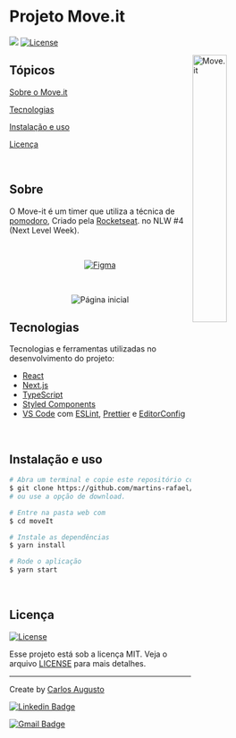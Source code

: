# Projeto Move.it

<p>
  <img src="https://img.shields.io/badge/made%20by-CARLOS%20AUGUSTO-6E40C9?style=flat-square">
  
  <a href="https://opensource.org/licenses/MIT">
    <img alt="License" src="https://img.shields.io/badge/license-MIT-6E40C9?style=flat-square">
  </a>  
</p>

<img align="right" src=".github/icon.svg" width="35%" alt="Move.it">

## Tópicos 

[Sobre o Move.it](#sobre-o-move.it)

[Tecnologias](#tecnologias)

[Instalação e uso](#instalação-e-uso)

[Licença](#licença)

<br>

## Sobre

O Move-it é um timer que utiliza a técnica de [pomodoro](https://pt.wikipedia.org/wiki/T%C3%A9cnica_pomodoro), Criado pela [Rocketseat](https://rocketseat.com.br/). no NLW #4 (Next Level Week).

<br>

<p align="center">
  <a href="https://www.figma.com/file/n9J6604nMGB7Cgt2vEVtWb/Move.it-1.0-Dark-Mode">
    <img alt="Figma" src="https://img.shields.io/badge/figma%20-%236E40C9.svg?&style=for-the-badge&logo=figma&logoColor=white"/>
  </a>
</p>

<br>

<p align="center">
  <img src=".github/cover.png" alt="Página inicial">
</p>

## Tecnologias

Tecnologias e ferramentas utilizadas no desenvolvimento do projeto:

- [React](https://reactjs.org/)
- [Next.js](https://nextjs.org/)
- [TypeScript](https://www.typescriptlang.org/)
- [Styled Components](https://styled-components.com/)
- [VS Code](https://code.visualstudio.com/) com [ESLint](https://eslint.org/), [Prettier](https://prettier.io/) e [EditorConfig](https://editorconfig.org/)

<br>

## Instalação e uso

```bash
# Abra um terminal e copie este repositório com o comando
$ git clone https://github.com/martins-rafael/moveIt.git
# ou use a opção de download.

# Entre na pasta web com 
$ cd moveIt

# Instale as dependências
$ yarn install

# Rode o aplicação
$ yarn start
```

<br>


## Licença
<a href="https://opensource.org/licenses/MIT">
    <img alt="License" src="https://img.shields.io/badge/license-MIT-6E40C9?style=flat-square">
</a>

<br>

Esse projeto está sob a licença MIT. Veja o arquivo [LICENSE](/LICENSE) para mais detalhes.

---

Create by [Carlos Augusto](https://github.com/coaugusto)

[![Linkedin Badge](https://img.shields.io/badge/-Carlos%20Augusto-6E40C9?style=flat-square&logo=Linkedin&logoColor=white&link=https://www.linkedin.com/in/carlos-augusto-ab758121/)](https://www.linkedin.com/in/carlos-augusto-ab758121/) 

[![Gmail Badge](https://img.shields.io/badge/-coaugusto@gmail.com-6E40C9?style=flat-square&logo=Gmail&logoColor=white&link=mailto:coaugusto@gmail.com)](mailto:coaugusto@gmail.com)
